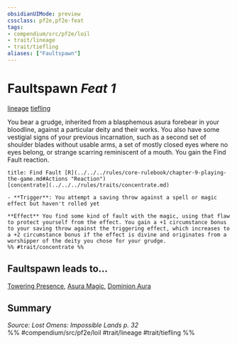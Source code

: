 ```yaml
---
obsidianUIMode: preview
cssclass: pf2e,pf2e-feat
tags:
- compendium/src/pf2e/loil
- trait/lineage
- trait/tiefling
aliases: ["Faultspawn"]
---
```

# Faultspawn  *Feat 1*  
[lineage](../../rules/traits/lineage-apg.md)  [tiefling](../../rules/traits/tiefling-b1.md)  


You bear a grudge, inherited from a blasphemous asura forebear in your bloodline, against a particular deity and their works. You also have some vestigial signs of your previous incarnation, such as a second set of shoulder blades without usable arms, a set of mostly closed eyes where no eyes belong, or strange scarring reminiscent of a mouth. You gain the Find Fault reaction.

```ad-embed-ability
title: Find Fault [R](../../../rules/core-rulebook/chapter-9-playing-the-game.md#Actions "Reaction")
[concentrate](../../../rules/traits/concentrate.md)  

- **Trigger**: You attempt a saving throw against a spell or magic effect but haven't rolled yet

**Effect** You find some kind of fault with the magic, using that flaw to protect yourself from the effect. You gain a +1 circumstance bonus to your saving throw against the triggering effect, which increases to a +2 circumstance bonus if the effect is divine and originates from a worshipper of the deity you chose for your grudge.  
%% #trait/concentrate %%
```

## Faultspawn leads to...

[Towering Presence](towering-presence-loil.md), [Asura Magic](asura-magic-loil.md), [Dominion Aura](dominion-aura-loil.md)

## Summary

*Source: Lost Omens: Impossible Lands p. 32*  
%% #compendium/src/pf2e/loil #trait/lineage #trait/tiefling %%
